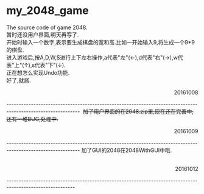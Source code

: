 # my_2048_game
The source code of game 2048.<br>
暂时还没用户界面,明天再写了.<br>
开始时输入一个数字,表示要生成棋盘的宽和高.比如一开始输入9,将生成一个9*9的棋盘.<br>
进入游戏后,按A,D,W,S进行上下左右操作,a代表"左"(←),d代表"右"(→),w代表"上"(↑),s代表"下"(↓).<br>
正在想怎么实现Undo功能.<br>
好了,就酱.<br>
<p align="right">20161008</p>
  ------------------------------------------------------------------------------------------------------------    
  <s>加了用户界面的在2048.zip里,现在还在完善中,还有一堆BUG,处理中.</s><br>
  <p align="right">20161009</p>
  ------------------------------------------------------------------------------------------------------------  
  加了GUI的2048在2048WithGUI中哦.<br>
  <p align="right">20161012</p>
  ----------------------------------------------------------------------------------------------------------                                                                  
